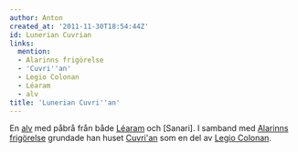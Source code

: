```yaml
---
author: Anton
created_at: '2011-11-30T18:54:44Z'
id: Lunerian Cuvrian
links:
  mention:
  - Alarinns frigörelse
  - 'Cuvri''an'
  - Legio Colonan
  - Léaram
  - alv
title: 'Lunerian Cuvri''an'
---
```


En [alv] med påbrå från både [Léaram] och \[Sanari\]. I samband med [Alarinns frigörelse] grundade
han huset [Cuvri'an] som en del av [Legio Colonan].

  [alv]: alv
  [Léaram]: Léaram
  [Alarinns frigörelse]: Alarinns_frigörelse
  [Cuvri'an]: Cuvrian
  [Legio Colonan]: Legio_Colonan
